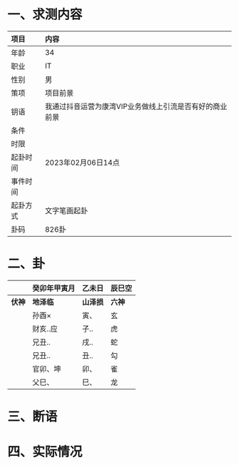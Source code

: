# 一、求测内容
|项目|内容|
|:-|:-|
|年龄|34|
|职业|IT|
|性别|男|
|策项|项目前景|
|钥语|我通过抖音运营为康湾VIP业务做线上引流是否有好的商业前景|
|条件||
|时限||
|起卦时间|2023年02月06日14点|
|事件时间||
|起卦方式|文字笔画起卦|
|卦码|826卦|

# 二、卦
||癸卯年甲寅月|乙未日|辰巳空|
|:-|:-|:-|:-|
|**伏神**|**地泽临**|**山泽损**|**六神**|
||孙酉×|寅、|玄|
||财亥..应|子..|虎|
||兄丑..|戌..|蛇|
||兄丑..|丑..|勾|
||官卯、坤|卯、|雀|
||父巳、|巳、|龙|


# 三、断语

# 四、实际情况